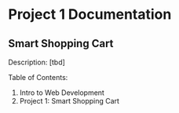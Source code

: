 # Project 1 Documentation
## Smart Shopping Cart

Description: [tbd]

Table of Contents:
1. Intro to Web Development
2. Project 1: Smart Shopping Cart
